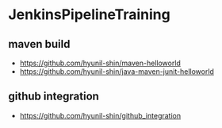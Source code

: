# JenkinsPipelineTraining


## maven build
* https://github.com/hyunil-shin/maven-helloworld
* https://github.com/hyunil-shin/java-maven-junit-helloworld

## github integration
* https://github.com/hyunil-shin/github_integration
